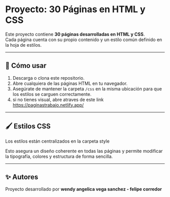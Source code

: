 # Proyecto: 30 Páginas en HTML y CSS

Este proyecto contiene **30 páginas desarrolladas en HTML y CSS**.  
Cada página cuenta con su propio contenido y un estilo común definido en la hoja de estilos.

---

## 🚀 Cómo usar

1. Descarga o clona este repositorio.  
2. Abre cualquiera de las páginas HTML en tu navegador.  
3. Asegúrate de mantener la carpeta `/css` en la misma ubicación para que los estilos se carguen correctamente.  
4. si no tienes visual, abre atraves de este link https://paginastrabajo.netlify.app/

---


## 🖌️ Estilos CSS

Los estilos están centralizados en la carpeta style 

Esto asegura un diseño coherente en todas las páginas y permite modificar la tipografía, colores y estructura de forma sencilla.

---

## ✨ Autores

Proyecto desarrollado por **wendy angelica vega sanchez - felipe corredor**

